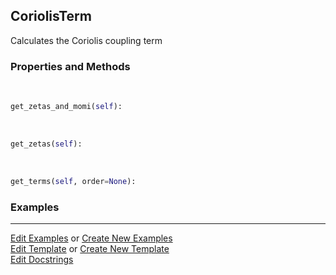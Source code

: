 ## <a id="Psience.VPT2.Terms.CoriolisTerm">CoriolisTerm</a>
Calculates the Coriolis coupling term

### Properties and Methods
<a id="Psience.VPT2.Terms.CoriolisTerm.get_zetas_and_momi" class="docs-object-method">&nbsp;</a>
```python
get_zetas_and_momi(self): 
```

<a id="Psience.VPT2.Terms.CoriolisTerm.get_zetas" class="docs-object-method">&nbsp;</a>
```python
get_zetas(self): 
```

<a id="Psience.VPT2.Terms.CoriolisTerm.get_terms" class="docs-object-method">&nbsp;</a>
```python
get_terms(self, order=None): 
```

### Examples


___

[Edit Examples](https://github.com/McCoyGroup/Psience/edit/edit/ci/examples/ci/docs/Psience/VPT2/Terms/CoriolisTerm.md) or 
[Create New Examples](https://github.com/McCoyGroup/Psience/new/edit/?filename=ci/examples/ci/docs/Psience/VPT2/Terms/CoriolisTerm.md) <br/>
[Edit Template](https://github.com/McCoyGroup/Psience/edit/edit/ci/docs/ci/docs/Psience/VPT2/Terms/CoriolisTerm.md) or 
[Create New Template](https://github.com/McCoyGroup/Psience/new/edit/?filename=ci/docs/templates/ci/docs/Psience/VPT2/Terms/CoriolisTerm.md) <br/>
[Edit Docstrings](https://github.com/McCoyGroup/Psience/edit/edit/Psience/VPT2/Terms.py?message=Update%20Docs)